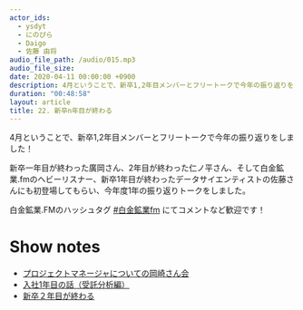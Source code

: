 ```yaml
---
actor_ids:
  - ysdyt
  - にのぴら
  - Daigo
  - 佐藤 由将
audio_file_path: /audio/015.mp3
audio_file_size:
date: 2020-04-11 00:00:00 +0900
description: 4月ということで、新卒1,2年目メンバーとフリートークで今年の振り返りをしました！
duration: "00:48:58"
layout: article
title: 22. 新卒n年目が終わる
---
```

4月ということで、新卒1,2年目メンバーとフリートークで今年の振り返りをしました！

新卒一年目が終わった廣岡さん、2年目が終わった仁ノ平さん、そして白金鉱業.fmのヘビーリスナー、新卒1年目が終わったデータサイエンティストの佐藤さんにも初登場してもらい、今年度1年の振り返りトークをしました。

白金鉱業.FMのハッシュタグ [#白金鉱業fm](https://twitter.com/search?q=%23%E7%99%BD%E9%87%91%E9%89%B1%E6%A5%ADfm&src=typed_query) にてコメントなど歓迎です！



# Show notes

- [プロジェクトマネージャについての岡崎さん会](https://shirokane-kougyou.fm/episode/11)
- [入社1年目の話（受託分析編）](https://note.com/uskst/n/n4e0b84af3257)
- [新卒２年目が終わる](https://pira-nino.hatenablog.com/entry/end_2nd_fresh_year_shitamachi_ds)

